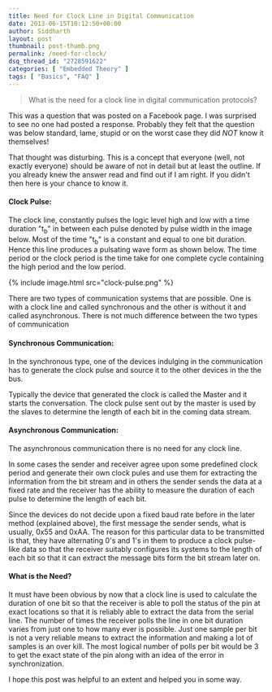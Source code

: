 ```yaml
---
title: Need for Clock Line in Digital Communication
date: 2013-06-15T10:12:50+00:00
author: Siddharth
layout: post
thumbnail: post-thumb.png
permalink: /need-for-clock/
dsq_thread_id: "2728591622"
categories: [ "Embedded Theory" ]
tags: [ "Basics", "FAQ" ]
---
```


> What is the need for a clock line in digital communication protocols?

This was a question that was posted on a Facebook page. I was surprised to see no one had posted a response. Probably they felt that the question was below standard, lame, stupid or on the worst case they did _NOT_ know it themselves!

That thought was disturbing. This is a concept that everyone (well, not exactly everyone) should be aware of  not in detail but at least the outline. If you already knew the answer read and find out if I am right. If you didn't then here is your chance to know it.

#### Clock Pulse:

The clock line, constantly pulses the logic level high and low with a time duration "t<sub>b</sub>" in between each pulse denoted by pulse width in the image below. Most of the time "t<sub>b</sub>" is a constant and equal to one bit duration. Hence this line produces a pulsating wave form as shown below. The time period or the clock period is the time take for one complete cycle containing the high period and the low period.

{% include image.html src="clock-pulse.png" %}

There are two types of communication systems that are possible. One is with a clock line and called synchronous and the other is without it and called asynchronous. There is not much difference between the two types of communication

#### Synchronous Communication:

In the synchronous type, one of the devices indulging in the communication has to generate the clock pulse and source it to the other devices in the the bus.

Typically the device that generated the clock is called the Master and it starts the conversation. The clock pulse sent out by the master is used by the slaves to determine the length of each bit in the coming data stream.

#### Asynchronous Communication:

The asynchronous communication there is no need for any clock line.

In some cases the sender and receiver agree upon some predefined clock period and generate their own clock pules and use them for extracting the information from the bit stream and in others the sender sends the data at a fixed rate and the receiver has the ability to measure the duration of each pulse to determine the length of each bit.

Since the devices do not decide upon a fixed baud rate before in the later method (explained above), the first message the sender sends, what is usually, 0x55 and 0xAA. The reason for this particular data to be transmitted is that, they have alternating 0's and 1's in them to produce a clock pulse-like data so that the receiver suitably configures its systems to the length of each bit so that it can extract the message bits form the bit stream later on.

#### What is the Need?

It must have been obvious by now that a clock line is used to calculate the duration of one bit so that the receiver is able to poll the status of the pin at exact locations so that it is reliably able to extract the data from the serial line. The number of times the receiver polls the line in one bit duration varies from just one to how many ever is possible. Just one sample per bit is not a very reliable means to extract the information and making a lot of samples is an over kill. The most logical number of polls per bit would be 3 to get the exact state of the pin along with an idea of the error in synchronization.

I hope this post was helpful to an extent and helped you in some way.

